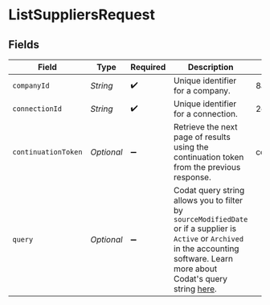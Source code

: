 # ListSuppliersRequest


## Fields

| Field                                                                                                                                                                                                                              | Type                                                                                                                                                                                                                               | Required                                                                                                                                                                                                                           | Description                                                                                                                                                                                                                        | Example                                                                                                                                                                                                                            |
| ---------------------------------------------------------------------------------------------------------------------------------------------------------------------------------------------------------------------------------- | ---------------------------------------------------------------------------------------------------------------------------------------------------------------------------------------------------------------------------------- | ---------------------------------------------------------------------------------------------------------------------------------------------------------------------------------------------------------------------------------- | ---------------------------------------------------------------------------------------------------------------------------------------------------------------------------------------------------------------------------------- | ---------------------------------------------------------------------------------------------------------------------------------------------------------------------------------------------------------------------------------- |
| `companyId`                                                                                                                                                                                                                        | *String*                                                                                                                                                                                                                           | :heavy_check_mark:                                                                                                                                                                                                                 | Unique identifier for a company.                                                                                                                                                                                                   | 8a210b68-6988-11ed-a1eb-0242ac120002                                                                                                                                                                                               |
| `connectionId`                                                                                                                                                                                                                     | *String*                                                                                                                                                                                                                           | :heavy_check_mark:                                                                                                                                                                                                                 | Unique identifier for a connection.                                                                                                                                                                                                | 2e9d2c44-f675-40ba-8049-353bfcb5e171                                                                                                                                                                                               |
| `continuationToken`                                                                                                                                                                                                                | *Optional<String>*                                                                                                                                                                                                                 | :heavy_minus_sign:                                                                                                                                                                                                                 | Retrieve the next page of results using the continuation token from the previous response.                                                                                                                                         | continuationToken=eyJwYWdlIjoyLCJwYWdlU2l6ZSI6MTAwLCJwYWdlQ291bnQiOjExfQ==                                                                                                                                                         |
| `query`                                                                                                                                                                                                                            | *Optional<String>*                                                                                                                                                                                                                 | :heavy_minus_sign:                                                                                                                                                                                                                 | Codat query string allows you to filter by `sourceModifiedDate` or if a supplier is `Active` or `Archived` in the accounting software. Learn more about Codat's query string [here](https://docs.codat.io/using-the-api/querying). |                                                                                                                                                                                                                                    |